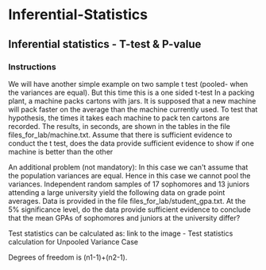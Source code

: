 # Inferential-Statistics

## Inferential statistics - T-test & P-value

### Instructions
We will have another simple example on two sample t test (pooled- when the variances are equal). But this time this is a one sided t-test
In a packing plant, a machine packs cartons with jars. It is supposed that a new machine will pack faster on the average than the machine currently used. To test that hypothesis, the times it takes each machine to pack ten cartons are recorded. The results, in seconds, are shown in the tables in the file files_for_lab/machine.txt. Assume that there is sufficient evidence to conduct the t test, does the data provide sufficient evidence to show if one machine is better than the other

An additional problem (not mandatory): In this case we can't assume that the population variances are equal. Hence in this case we cannot pool the variances. Independent random samples of 17 sophomores and 13 juniors attending a large university yield the following data on grade point averages. Data is provided in the file files_for_lab/student_gpa.txt. At the 5% significance level, do the data provide sufficient evidence to conclude that the mean GPAs of sophomores and juniors at the university differ?

Test statistics can be calculated as: link to the image - Test statistics calculation for Unpooled Variance Case

Degrees of freedom is (n1-1)+(n2-1).

